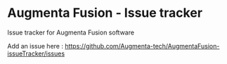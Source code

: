 # Augmenta Fusion - Issue tracker

Issue tracker for Augmenta Fusion software

Add an issue here :
https://github.com/Augmenta-tech/AugmentaFusion-issueTracker/issues

